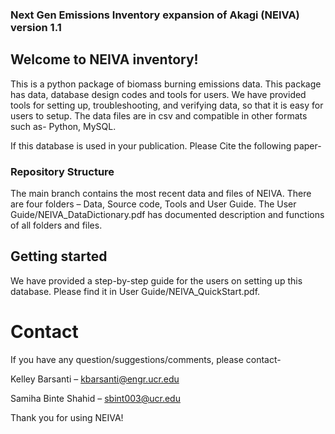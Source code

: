 ### Next Gen Emissions Inventory expansion of Akagi (NEIVA) version 1.1

## Welcome to NEIVA inventory!

This is a python package of biomass burning emissions data. This package has data, database design codes and tools for users. We have provided tools for setting up, troubleshooting, and verifying data, so that it is easy for users to setup. The data files are in csv and compatible in other formats such as- Python, MySQL. 

If this database is used in your publication. Please Cite the following paper-

### Repository Structure

The main branch contains the most recent data and files of NEIVA. There are four folders – Data, Source code, Tools and User Guide. The User Guide/NEIVA_DataDictionary.pdf has documented description and functions of all folders and files. 

## Getting started

We have provided a step-by-step guide for the users on setting up this database. Please find it in User Guide/NEIVA_QuickStart.pdf. 

# Contact

If you have any question/suggestions/comments, please contact-

Kelley Barsanti – kbarsanti@engr.ucr.edu

Samiha Binte Shahid – sbint003@ucr.edu


Thank you for using NEIVA!






